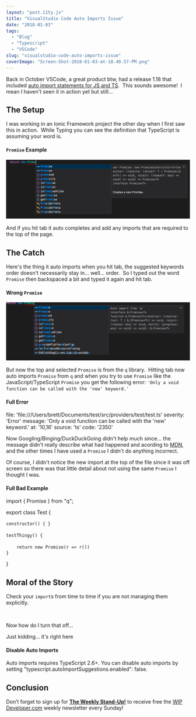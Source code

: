 ```yaml
---
layout: "post.11ty.js"
title: "VisualStudio Code Auto Imports Issue"
date: "2018-01-03"
tags: 
  - "Blog"
  - "Typescript"
  - "VSCode"
slug: "visualstudio-code-auto-imports-issue"
coverImage: "Screen-Shot-2018-01-03-at-10.40.57-PM.png"
---
```


Back in October VSCode, a great product btw, had a release 1.18 that included [auto import statements for JS and TS](https://code.visualstudio.com/updates/v1_18#_auto-import-for-javascript-and-typescript).  This sounds awesome!  I mean I haven't seen it in action yet but still...

## The Setup

I was working in an Ionic Framework project the other day when I first saw this in action.  While Typing you can see the definition that TypeScript is assuming your word is.

#### `Promise` Example

![Promise Example](images/Screen-Shot-2018-01-03-at-10.19.49-PM.png)

And if you hit tab it auto completes and add any imports that are required to the top of the page. <insert magical fanfare here>

## The Catch

Here's the thing it auto imports when you hit tab, the suggested keywords order doesn't necessarily stay in... well... order.  So I typed out the word `Promise` then backspaced a bit and typed it again and hit tab.

#### Wrong `Promise`

![Wrong Promise](images/Screen-Shot-2018-01-03-at-10.26.05-PM.png)

But now the top and selected `Promise` is from the `q` library.  Hitting tab now auto imports `Promise` from `q` and when you try to use `Promise` like the JavaScript/TypeScript `Promise` you get the following error: `'Only a void function can be called with the 'new' keyword.'`

#### Full Error

file: 'file:///Users/brett/Documents/test/src/providers/test/test.ts'
severity: 'Error'
message: 'Only a void function can be called with the 'new' keyword.'
at: '10,16'
source: 'ts'
code: '2350'

Now Googling/Binging/DuckDuckGoing didn't help much since... the message didn't really describe what had happened and acording to [MDN](https://developer.mozilla.org/en-US/docs/Web/JavaScript/Reference/Global_Objects/Promise), and the other times I have used a `Promise` I didn't do anything incorrect.

Of course, I didn't notice the new import at the top of the file since it was off screen so there was that little detail about not using the same `Promise` I thought I was.

#### Full Bad Example

import { Promise } from "q";

export class Test {

    constructor() { }

    testThingy() {

        return new Promise(r => r())
    }

}

## Moral of the Story

Check your `import`s from time to time if you are not managing them explicitly.

 

Now how do I turn that off...

Just kidding... it's right here

#### Disable Auto Imports

Auto imports requires TypeScript 2.6+. You can disable auto imports by setting "typescript.autoImportSuggestions.enabled": false.

## Conclusion

Don’t forget to sign up for [**The Weekly Stand-Up!**](https://wipdeveloper.wpcomstaging.com/newsletter/) to receive free the [WIP Developer.com](https://wipdeveloper.wpcomstaging.com/) weekly newsletter every Sunday!
